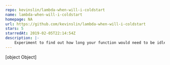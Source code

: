 ```yaml
---
repo: kevinslin/lambda-when-will-i-coldstart
name: lambda-when-will-i-coldstart
homepage: NA
url: https://github.com/kevinslin/lambda-when-will-i-coldstart
stars: 5
starredAt: 2019-02-05T22:14:54Z
description: |-
    Experiment to find out how long your function would need to be idle for for it to be recycled
---
```


[object Object]

